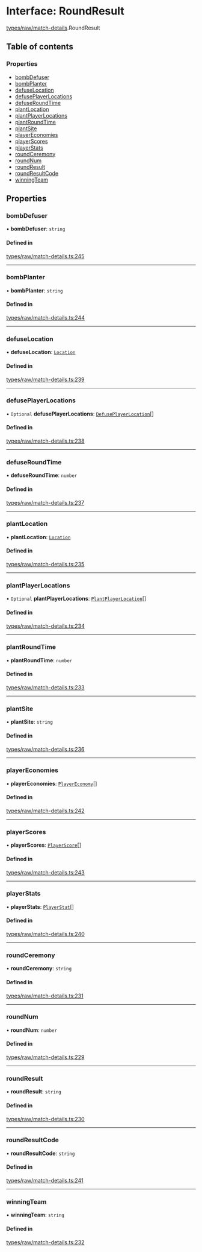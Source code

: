 # Interface: RoundResult

[types/raw/match-details](../modules/types_raw_match_details.md).RoundResult

## Table of contents

### Properties

- [bombDefuser](types_raw_match_details.RoundResult.md#bombdefuser)
- [bombPlanter](types_raw_match_details.RoundResult.md#bombplanter)
- [defuseLocation](types_raw_match_details.RoundResult.md#defuselocation)
- [defusePlayerLocations](types_raw_match_details.RoundResult.md#defuseplayerlocations)
- [defuseRoundTime](types_raw_match_details.RoundResult.md#defuseroundtime)
- [plantLocation](types_raw_match_details.RoundResult.md#plantlocation)
- [plantPlayerLocations](types_raw_match_details.RoundResult.md#plantplayerlocations)
- [plantRoundTime](types_raw_match_details.RoundResult.md#plantroundtime)
- [plantSite](types_raw_match_details.RoundResult.md#plantsite)
- [playerEconomies](types_raw_match_details.RoundResult.md#playereconomies)
- [playerScores](types_raw_match_details.RoundResult.md#playerscores)
- [playerStats](types_raw_match_details.RoundResult.md#playerstats)
- [roundCeremony](types_raw_match_details.RoundResult.md#roundceremony)
- [roundNum](types_raw_match_details.RoundResult.md#roundnum)
- [roundResult](types_raw_match_details.RoundResult.md#roundresult)
- [roundResultCode](types_raw_match_details.RoundResult.md#roundresultcode)
- [winningTeam](types_raw_match_details.RoundResult.md#winningteam)

## Properties

### bombDefuser

• **bombDefuser**: `string`

#### Defined in

[types/raw/match-details.ts:245](https://github.com/jameslinimk/unofficial-valorant-api/blob/317491a/package/src/types/raw/match-details.ts#L245)

___

### bombPlanter

• **bombPlanter**: `string`

#### Defined in

[types/raw/match-details.ts:244](https://github.com/jameslinimk/unofficial-valorant-api/blob/317491a/package/src/types/raw/match-details.ts#L244)

___

### defuseLocation

• **defuseLocation**: [`Location`](types_raw_match_details.Location.md)

#### Defined in

[types/raw/match-details.ts:239](https://github.com/jameslinimk/unofficial-valorant-api/blob/317491a/package/src/types/raw/match-details.ts#L239)

___

### defusePlayerLocations

• `Optional` **defusePlayerLocations**: [`DefusePlayerLocation`](types_raw_match_details.DefusePlayerLocation.md)[]

#### Defined in

[types/raw/match-details.ts:238](https://github.com/jameslinimk/unofficial-valorant-api/blob/317491a/package/src/types/raw/match-details.ts#L238)

___

### defuseRoundTime

• **defuseRoundTime**: `number`

#### Defined in

[types/raw/match-details.ts:237](https://github.com/jameslinimk/unofficial-valorant-api/blob/317491a/package/src/types/raw/match-details.ts#L237)

___

### plantLocation

• **plantLocation**: [`Location`](types_raw_match_details.Location.md)

#### Defined in

[types/raw/match-details.ts:235](https://github.com/jameslinimk/unofficial-valorant-api/blob/317491a/package/src/types/raw/match-details.ts#L235)

___

### plantPlayerLocations

• `Optional` **plantPlayerLocations**: [`PlantPlayerLocation`](types_raw_match_details.PlantPlayerLocation.md)[]

#### Defined in

[types/raw/match-details.ts:234](https://github.com/jameslinimk/unofficial-valorant-api/blob/317491a/package/src/types/raw/match-details.ts#L234)

___

### plantRoundTime

• **plantRoundTime**: `number`

#### Defined in

[types/raw/match-details.ts:233](https://github.com/jameslinimk/unofficial-valorant-api/blob/317491a/package/src/types/raw/match-details.ts#L233)

___

### plantSite

• **plantSite**: `string`

#### Defined in

[types/raw/match-details.ts:236](https://github.com/jameslinimk/unofficial-valorant-api/blob/317491a/package/src/types/raw/match-details.ts#L236)

___

### playerEconomies

• **playerEconomies**: [`PlayerEconomy`](types_raw_match_details.PlayerEconomy.md)[]

#### Defined in

[types/raw/match-details.ts:242](https://github.com/jameslinimk/unofficial-valorant-api/blob/317491a/package/src/types/raw/match-details.ts#L242)

___

### playerScores

• **playerScores**: [`PlayerScore`](types_raw_match_details.PlayerScore.md)[]

#### Defined in

[types/raw/match-details.ts:243](https://github.com/jameslinimk/unofficial-valorant-api/blob/317491a/package/src/types/raw/match-details.ts#L243)

___

### playerStats

• **playerStats**: [`PlayerStat`](types_raw_match_details.PlayerStat.md)[]

#### Defined in

[types/raw/match-details.ts:240](https://github.com/jameslinimk/unofficial-valorant-api/blob/317491a/package/src/types/raw/match-details.ts#L240)

___

### roundCeremony

• **roundCeremony**: `string`

#### Defined in

[types/raw/match-details.ts:231](https://github.com/jameslinimk/unofficial-valorant-api/blob/317491a/package/src/types/raw/match-details.ts#L231)

___

### roundNum

• **roundNum**: `number`

#### Defined in

[types/raw/match-details.ts:229](https://github.com/jameslinimk/unofficial-valorant-api/blob/317491a/package/src/types/raw/match-details.ts#L229)

___

### roundResult

• **roundResult**: `string`

#### Defined in

[types/raw/match-details.ts:230](https://github.com/jameslinimk/unofficial-valorant-api/blob/317491a/package/src/types/raw/match-details.ts#L230)

___

### roundResultCode

• **roundResultCode**: `string`

#### Defined in

[types/raw/match-details.ts:241](https://github.com/jameslinimk/unofficial-valorant-api/blob/317491a/package/src/types/raw/match-details.ts#L241)

___

### winningTeam

• **winningTeam**: `string`

#### Defined in

[types/raw/match-details.ts:232](https://github.com/jameslinimk/unofficial-valorant-api/blob/317491a/package/src/types/raw/match-details.ts#L232)
